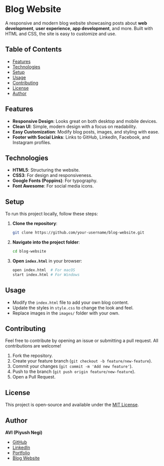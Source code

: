 # Blog Website

A responsive and modern blog website showcasing posts about **web development**, **user experience**, **app development**, and more. Built with HTML and CSS, the site is easy to customize and use.

## Table of Contents
- [Features](#features)
- [Technologies](#technologies)
- [Setup](#setup)
- [Usage](#usage)
- [Contributing](#contributing)
- [License](#license)
- [Author](#author)

## Features
- **Responsive Design**: Looks great on both desktop and mobile devices.
- **Clean UI**: Simple, modern design with a focus on readability.
- **Easy Customization**: Modify blog posts, images, and styling with ease.
- **Footer with Social Links**: Links to GitHub, LinkedIn, Facebook, and Instagram profiles.

## Technologies
- **HTML5**: Structuring the website.
- **CSS3**: For design and responsiveness.
- **Google Fonts (Poppins)**: For typography.
- **Font Awesome**: For social media icons.

## Setup
To run this project locally, follow these steps:

1. **Clone the repository**:
   ```bash
   git clone https://github.com/your-username/blog-website.git
   ```

2. **Navigate into the project folder**:
   ```bash
   cd blog-website
   ```

3. **Open `index.html`** in your browser:
   ```bash
   open index.html  # For macOS
   start index.html # For Windows
   ```

## Usage
- Modify the `index.html` file to add your own blog content.
- Update the styles in `style.css` to change the look and feel.
- Replace images in the `images/` folder with your own.

## Contributing
Feel free to contribute by opening an issue or submitting a pull request. All contributions are welcome!

1. Fork the repository.
2. Create your feature branch (`git checkout -b feature/new-feature`).
3. Commit your changes (`git commit -m 'Add new feature'`).
4. Push to the branch (`git push origin feature/new-feature`).
5. Open a Pull Request.

## License
This project is open-source and available under the [MIT License](LICENSE).

## Author
**AVI (Piyush Negi)**

- [GitHub](https://github.com/Piyushnegi04)
- [LinkedIn](https://www.linkedin.com/in/piyush-singh-negi-807b6a188/)
- [Portfolio](https://portfoliopsn.netlify.app/)
- [Blog Website](https://blogpsn.netlify.app/)
